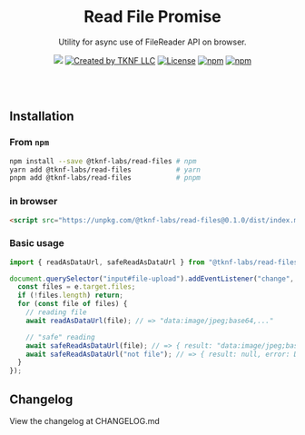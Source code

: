 <div align="center">
<h1>Read File Promise</h1>
<p>Utility for async use of FileReader API on browser.</p>
</div>


<p align="center">
<a href="https://github.com/tknf/read-files/actions?query=branch%3Amain"><img src="https://github.com/tknf/read-files/actions/workflows/test.yaml/badge.svg?event=push&branch=main"></a>
<a href="https://twitter.com/tknf_llc" rel="nofollow"><img src="https://img.shields.io/badge/created%20by-@tknf_llc-0D58D2.svg" alt="Created by TKNF LLC"></a>
<a href="https://opensource.org/licenses/MIT" rel="nofollow"><img src="https://img.shields.io/github/license/tknf/read-files" alt="License"></a>
<a href="https://www.npmjs.com/package/@tknf-labs/read-files" rel="nofollow"><img src="https://img.shields.io/npm/v/@tknf-labs/read-files.svg" alt="npm"></a>
<a href="https://www.npmjs.com/package/@tknf-labs/read-files" rel="nofollow"><img src="https://img.shields.io/npm/dw/@tknf-labs/read-files.svg" alt="npm"></a>
</p>

<br>
<br>

## Installation

### From `npm`

```sh
npm install --save @tknf-labs/read-files # npm
yarn add @tknf-labs/read-files           # yarn
pnpm add @tknf-labs/read-files           # pnpm
```

### in browser
```html
<script src="https://unpkg.com/@tknf-labs/read-files@0.1.0/dist/index.min.js"></script>
```

### Basic usage
```js
import { readAsDataUrl, safeReadAsDataUrl } from "@tknf-labs/read-files";

document.querySelector("input#file-upload").addEventListener("change", async (e) => {
  const files = e.target.files;
  if (!files.length) return;
  for (const file of files) {
    // reading file
    await readAsDataUrl(file); // => "data:image/jpeg;base64,..."

    // "safe" reading
    await safeReadAsDataUrl(file); // => { result: "data:image/jpeg;base64,...", error: null }
    await safeReadAsDataUrl("not file"); // => { result: null, error: DOMException }
  }
});
```

## Changelog
View the changelog at CHANGELOG.md
